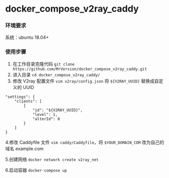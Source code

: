 # docker_compose_v2ray_caddy

### 环境要求
系统：ubuntu 18.04+

### 使用步骤
1. 在工作目录克隆代码 `git clone https://github.com/MrVersion/docker_compose_v2ray_caddy.git`
2. 进入目录 `cd docker_compose_v2ray_caddy/`
3. 修改 V2ray 配置文件 `vim v2ray/config.json` 将 `${V2RAY_UUID}` 替换成自定义的 UUID
```
"settings": {
	"clients": [
		{
			"id": "${V2RAY_UUID}",
			"level": 1,
			"alterId": 0
		}
	]
}
```
4.修改 Caddyfile 文件 `vim caddy/Caddyfile`，将 `$YOUR_DOMAIN_COM` 改为自己的域名 example.com

5.创建网络 `docker network create v2ray_net`

6.启动容器 `docker-compose up`
